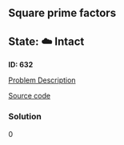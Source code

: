 ## Square prime factors

## State: :cloud: **Intact**

**ID: 632**

[Problem Description](https://projecteuler.net/problem=632)

[Source code](main.cpp)

### Solution
0